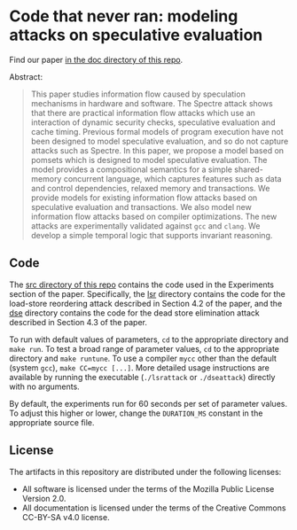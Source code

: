 # Code that never ran: modeling attacks on speculative evaluation

Find our paper [in the doc directory of this repo](doc/paper.pdf).

Abstract:
> This paper studies information flow caused by speculation mechanisms
> in hardware and software.  The Spectre attack shows that there are
> practical information flow attacks which use an interaction of
> dynamic security checks, speculative evaluation and cache timing.
> Previous formal models of program execution have not been designed
> to model speculative evaluation, and so do not capture attacks such
> as Spectre. In this paper, we propose a model based on pomsets which
> is designed to model speculative evaluation. The model provides a
> compositional semantics for a simple shared-memory concurrent
> language, which captures features such as data and control
> dependencies, relaxed memory and transactions. We provide models for
> existing information flow attacks based on speculative evaluation
> and transactions.  We also model new information flow attacks based on
> compiler optimizations. The new attacks are experimentally validated against
> `gcc` and `clang`.  We develop a simple temporal logic that supports
> invariant reasoning.

## Code

The [src directory of this repo](src) contains the code used in the
Experiments section of the paper.
Specifically, the [lsr](src/lsr) directory contains the code for the
load-store reordering attack described in Section 4.2 of the paper, and the
[dse](src/dse) directory contains the code for the dead store elimination
attack described in Section 4.3 of the paper.

To run with default values of parameters, `cd` to the appropriate directory and
`make run`.
To test a broad range of parameter values, `cd` to the appropriate directory
and `make runtune`.
To use a compiler `mycc` other than the default (system `gcc`),
`make CC=mycc [...]`.
More detailed usage instructions are available by running the executable
(`./lsrattack` or `./dseattack`) directly with no arguments.

By default, the experiments run for 60 seconds per set of parameter values.
To adjust this higher or lower, change the `DURATION_MS` constant in the
appropriate source file.

## License

The artifacts in this repository are distributed under the following licenses:

* All software is licensed under the terms of the Mozilla Public License Version 2.0.
* All documentation is licensed under the terms of the Creative Commons CC-BY-SA v4.0 license.
